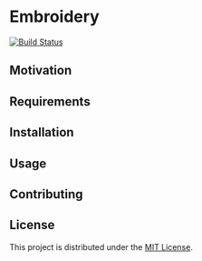 # Embroidery

[![Build Status](https://travis-ci.com/barbosa/embroidery.svg?branch=master)](https://travis-ci.com/barbosa/embroidery)

## Motivation

## Requirements

## Installation

## Usage

## Contributing

## License

This project is distributed under the [MIT License](https://github.com/barbosa/embroidery/blob/master/LICENSE).
